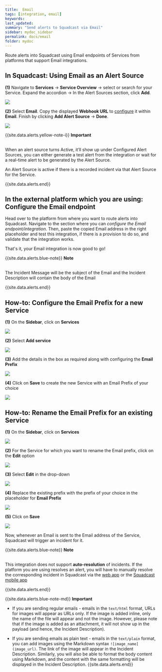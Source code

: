 ```yaml
---
title:  Email
tags: [integration, email]
keywords: 
last_updated: 
summary: "Send alerts to Squadcast via Email"
sidebar: mydoc_sidebar
permalink: docs/email
folder: mydoc
---
```


Route alerts into Squadcast using Email endpoints of Services from platforms that support Email integrations.

## In Squadcast: Using Email as an Alert Source

**(1)** Navigate to **Services** -> **Service Overview** -> select or search for your Service. Expand the accordion -> In the Alert Sources section, click **Add**.

![](<images/Alert_Sources.png>)

**(2)** Select **Email**. Copy the displayed **Webhook URL** to [configure](email#how-to-configure-the-email-prefix-for-a-new-service) it within **Email**. Finish by clicking **Add Alert Source** -> **Done**.

![](<images/Email.png>)

{{site.data.alerts.yellow-note-i}}
<b>Important</b><br/><br/>
<p>When an alert source turns Active, it’ll show up under Configured Alert Sources, you can either generate a test alert from the integration or wait for a real-time alert to be generated by the Alert Source.</p>
<p>An Alert Source is active if there is a recorded incident via that Alert Source for the Service.</p>
{{site.data.alerts.end}}

## In the external platform which you are using: Configure the Email endpoint

Head over to the platform from where you want to route alerts into Squadcast. Navigate to the section where you can *configure the Email endpoint/integration*. Then, paste the copied Email address in the right placeholder and test this integration, if there is a provision to do so, and validate that the integration works. 

That's it, your Email integration is now good to go!

{{site.data.alerts.blue-note}}
<b>Note</b>
<br/><br/><p>The Incident Message will be the subject of the Email and the Incident Description will contain the body of the Email</p>
{{site.data.alerts.end}}

## How-to: Configure the Email Prefix for a new Service

**(1)** On the **Sidebar**, click on **Services** 

![](images/integration_1-1.png)

**(2)** Select **Add service** 

![](images/integration_1-2.png)

**(3)** Add the details in the box as required along with configuring the **Email Prefix**

![](images/email_2.png)

**(4)** Click on **Save** to create the new Service with an Email Prefix of your choice

![](images/email_3.png)

## How-to: Rename the Email Prefix for an existing Service

**(1)** On the **Sidebar**, click on **Services** 

![](images/integration_1-1.png)

**(2)** For the Service for which you want to rename the Email prefix, click on the **Edit** option

![](images/email_4.png)

**(3)** Select **Edit** in the drop-down

![](images/email_5.png)

**(4)** Replace the existing prefix with the prefix of your choice in the placeholder for **Email Prefix**

![](images/email_6.png)

**(5)** Click on **Save**

![](images/email_7.png)

Now, whenever an Email is sent to the Email address of the Service, Squadcast will trigger an incident for it.

{{site.data.alerts.blue-note}}
<b>Note</b>
<br/><br/><p>This integration does not support <b>auto-resolution</b> of incidents. If the platform you are using resolves an alert, you will have to manually resolve the corresponding incident in Squadcast via the <a href="https://www.app.squadcast.com">web app</a> or the <a href="using-the-mobile-app">Squadcast mobile app</a></p>
{{site.data.alerts.end}}

{{site.data.alerts.blue-note-md}}
**Important**

- If you are sending regular emails - emails in the `text/html` format, URLs for images will appear as URLs only. If the image is added inline, only the name of the file will appear and not the image. However, please note that if the image is added as an attachment, it will not show up in the payload (and hence, the Incident Description).

- If you are sending emails as plain text - emails in the `text/plain` format, you can add images using the Markdown syntax `![image_name](image_url)`. The link of the image will appear in the Incident Description. Similarly, you will also be able to format the body content using Markdown, and the content with the same formatting will be displayed in the Incident Description.
{{site.data.alerts.end}}